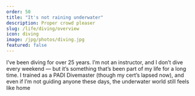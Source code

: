```yaml
---
order: 50
title: "It's not raining underwater"
description: Proper crowd pleaser
slug: /life/diving/overview
icon: diving
image: /jpg/photos/diving.jpg
featured: false
---
```


I’ve been diving for over 25 years. I’m not an instructor, and I don’t dive every weekend — but it’s something that’s been part of my life for a long time. I trained as a PADI Divemaster (though my cert’s lapsed now), and even if I’m not guiding anyone these days, the underwater world still feels like home
